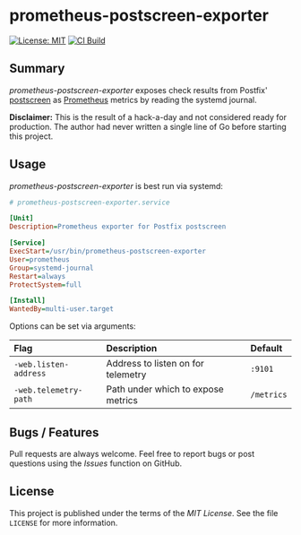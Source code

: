 # prometheus-postscreen-exporter

[![License: MIT](https://img.shields.io/badge/License-MIT-blue.svg)](https://opensource.org/licenses/MIT)
[![CI Build](https://github.com/lynix/prometheus-postscreen-exporter/workflows/CI%20Build/badge.svg?branch=master)](https://github.com/lynix/prometheus-postscreen-exporter/actions)


## Summary

*prometheus-postscreen-exporter* exposes check results from Postfix'
[postscreen](http://www.postfix.org/postscreen.8.html) as
[Prometheus](https://prometheus.io) metrics by reading the systemd journal.

**Disclaimer:** This is the result of a hack-a-day and not considered ready for
production. The author had never written a single line of Go before starting
this project.


## Usage

*prometheus-postscreen-exporter* is best run via systemd:

```INI
# prometheus-postscreen-exporter.service

[Unit]
Description=Prometheus exporter for Postfix postscreen

[Service]
ExecStart=/usr/bin/prometheus-postscreen-exporter
User=prometheus
Group=systemd-journal
Restart=always
ProtectSystem=full

[Install]
WantedBy=multi-user.target
```

Options can be set via arguments:

| Flag                  | Description                        | Default    |
|:----------------------|:-----------------------------------|:-----------|
| `-web.listen-address` | Address to listen on for telemetry | `:9101`    |
| `-web.telemetry-path` | Path under which to expose metrics | `/metrics` |


## Bugs / Features

Pull requests are always welcome. Feel free to report bugs or post questions
using the *Issues* function on GitHub.


## License

This project is published under the terms of the *MIT License*. See the file
`LICENSE` for more information.
